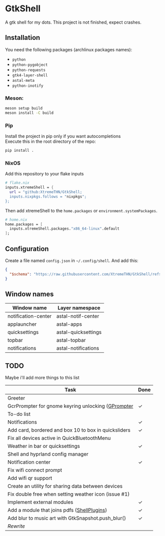 # GtkShell
A gtk shell for my dots. This project is not finished, expect crashes.

## Installation
You need the following packages (archlinux packages names):
- `python`
- `python-pygobject`
- `python-requests`
- `gtk4-layer-shell`
- `astal-meta`
- `python-inotify`

### Meson:
```bash
meson setup build
meson install -C build
```
### Pip
Install the project in pip only if you want autocompletions<br>
Execute this in the root directory of the repo:
```bash
pip install .
```
### NixOS
Add this repository to your flake inputs
```nix
# flake.nix
inputs.xtremeShell = {
  url = "github:XtremeTHN/GtkShell;
  inputs.nixpkgs.follows = "nixpkgs";
};
```
Then add xtremeShell to the `home.packages` or `environment.systemPackages`.
```nix
# home.nix
home.packages = [
  inputs.xtremeShell.packages."x86_64-linux".default
];
```

## Configuration
Create a file named `config.json` in `~/.config/shell`. And add this:
```json 
{
  "$schema": "https://raw.githubusercontent.com/XtremeTHN/GtkShell/refs/heads/main/doc/schema.json"
}
```

## Window names

| Window name         | Layer namespace     |
|---------------------|---------------------|
| notification-center | astal-notif-center  |
| applauncher         | astal-apps          |
| quicksettings       | astal-quicksettings |
| topbar              | astal-topbar        |
| notifications       | astal-notifications |

## TODO
Maybe i'll add more things to this list

| Task                                                              | Done |
|-------------------------------------------------------------------|------|
| Greeter                                                           |      |
| GcrPrompter for gnome keyring unlocking ([GPrompter](https://github.com/XtremeTHN/GPrompt)| ✓    |
| To-do list                                                        |      |
| Notifications                                                     | ✓    |
| Add card, bordered and box 10 to box in quicksliders              | ✓    |
| Fix all devices active in QuickBluetoothMenu                      |      |
| Weather in bar or quicksettings                                   | ✓    |
| Shell and hyprland config manager                                 |      |
| Notification center                                               | ✓    |
| Fix wifi connect prompt                                           |      |
| Add wifi qr support                                               |      |
| Create an utility for sharing data between devices                |      |
| Fix double free when setting weather icon (issue #1)              |      |
| Implement external modules                                        | ✓    |
| Add a module that joins pdfs ([ShellPlugins](https://github.com/XtremeTHN/ShellPlugins)) | ✓    |
| Add blur to music art with GtkSnapshot.push_blur()                | ✓    |
| *Rewrite*                                                         |      |

